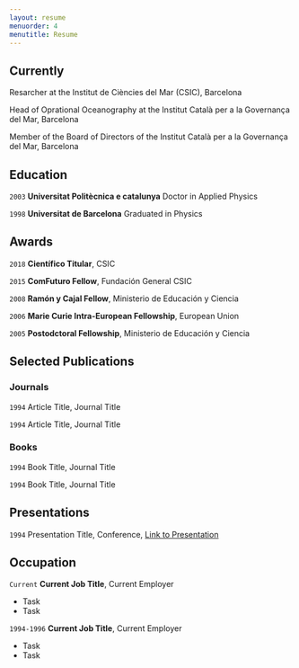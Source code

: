 ```yaml
---
layout: resume
menuorder: 4
menutitle: Resume
---
```

## Currently

Resarcher at the Institut de Ciències del Mar (CSIC), Barcelona

Head of Oprational Oceanography at the Institut Català per a la Governança del Mar, Barcelona

Member of the Board of Directors of the Institut Català per a la Governança del Mar, Barcelona

## Education

`2003`
__Universitat Politècnica e catalunya__
Doctor in Applied Physics

`1998`
__Universitat de Barcelona__
Graduated in Physics  

## Awards

`2018` __Científico Titular__, CSIC

`2015` __ComFuturo Fellow__, Fundación General CSIC

`2008` __Ramón y Cajal Fellow__, Ministerio de Educación y Ciencia

`2006` __Marie Curie Intra-European Fellowship__, European Union

`2005` __Postodctoral Fellowship__, Ministerio de Educación y Ciencia

## Selected Publications

<!-- A list is also available [online](https://scholar.google.co.uk/citations?user=LTOTl0YAAAAJ) -->

### Journals

`1994`
Article Title, Journal Title

`1994`
Article Title, Journal Title

### Books

`1994`
Book Title, Journal Title

`1994`
Book Title, Journal Title


## Presentations

`1994`
Presentation Title, Conference, <a href="https://MyWebsite.tld/presentation1">Link to Presentation</a>


## Occupation

`Current`
__Current Job Title__, Current Employer 

- Task
- Task

`1994-1996`
__Current Job Title__, Current Employer 

- Task
- Task



<!-- ### Footer

Last updated: May 2013 -->


